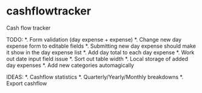 cashflowtracker
===============

Cash flow tracker


TODO:
*. Form validation (day expense + expense)
*. Change new day expense form to editable fields
*. Submitting new day expense should make it show in the day expense list
*. Add day total to each day expense
*. Work out date input field issue
*. Sort out table width
*. Local storage of added day expenses
*. Add new categories automagically

IDEAS:
*. Cashflow statistics
*. Quarterly/Yearly/Monthly breakdowns
*. Export cashflow